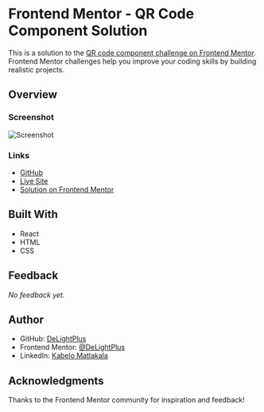 # Frontend Mentor - QR Code Component Solution

This is a solution to the [QR code component challenge on Frontend Mentor](https://www.frontendmentor.io/challenges/qr-code-component-iux_sIO_H). Frontend Mentor challenges help you improve your coding skills by building realistic projects.

## Overview

### Screenshot

![Screenshot](../../assets/previews/getting-started/qr-preview.jpg)

### Links

- [GitHub](https://github.com/DeLightPlus/DeLightPlus.github.io/tree/main/public/frontend-mentor-challenges/getting_started/qr-code-component)
- [Live Site](https://delightplus.github.io/frontend-mentor-challenges/getting_started/qr-code-component/index.html)
- [Solution on Frontend Mentor](https://www.frontendmentor.io?ref=challenge)

## Built With

- React
- HTML
- CSS

## Feedback

_No feedback yet._

## Author

- GitHub: [DeLightPlus](https://github.com/DeLightPlus)
- Frontend Mentor: [@DeLightPlus](https://www.frontendmentor.io/profile/DeLightPlus)
- LinkedIn: [Kabelo Matlakala](https://www.linkedin.com/in/kabelo-matlakala/)

## Acknowledgments

Thanks to the Frontend Mentor community for inspiration and feedback!
